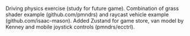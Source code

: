 Driving physics exercise (study for future game). Combination of grass shader example (github.com/pmndrs) and raycast vehicle example (github.com/isaac-mason). Added Zustand for game store, van model by Kenney and mobile joystick controls (pmndrs/ecctrl).
